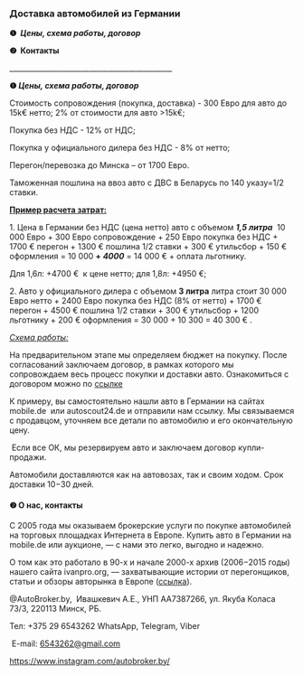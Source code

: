 <h3 id="доставка-автомобилей-из-германии" dir="auto" tabindex="-1">Доставка автомобилей из Германии</h3>
<p><strong>❶&nbsp;&nbsp;</strong><strong><em>Цены, схема работы, договор</em></strong></p>
<p><strong>❷&nbsp; Контакты</strong></p>

<p>_____________________________________________</p>
<p><strong>❶&zwnj; </strong><strong><em>Цены, схема работы, договор</em></strong></p>
<p>Стоимость сопровождения (покупка, доставка) - 300 Евро для авто до 15k&euro; нетто; 2% от стоимости для авто &gt;15k&euro;;</p>
<p>Покупка без НДС - 12% от НДС;<p>
<p>Покупка у официального дилера без НДС - 8% от нетто;<p>
<p>Перегон/перевозка до Минска &ndash; от 1700 Евро.</p>
<p>Таможенная пошлина на ввоз авто с ДВС в Беларусь по 140 указу=1/2 ставки.</p>
<p><strong><u>Пример расчета затрат:</u></strong></p>
<p>1. Цена в Германии без НДС (цена нетто) авто с объемом <strong><em>1,5 литра</em></strong> &nbsp;10 000 Евро + 300 Евро сопровождение + 250 Евро покупка без НДС + 1700 &euro; перегон + 1300 &euro; пошлина 1/2 ставки + 300 &euro; утильсбoр + 150 &euro; оформления = 10 000 <strong>+ <em>4000</em></strong> = 14 000 &euro; + оплата льготнику.</p>
<p>Для 1,6л: +4700 &euro; &nbsp;к цене нетто; для 1,8л: +4950 &euro;;</p>
<p>2. Авто у официального дилера с объемом <strong>3 литра</strong> литра стоит 30 000 Евро нетто + 2400 Евро покупка без НДС (8% от нетто) + 1700 &euro; перегон + 4500 &euro; пошлина 1/2 ставки + 300 &euro; утильсбор + 1200 льготнику + 200 &euro; оформления = 30 000 + 10 300 = 40 300 &euro; .</p>
<p>&zwnj;<em><u>Схема работы:</u></em></p>
<p>На предварительном этапе мы определяем бюджет на покупку. После согласований заключаем договор, в рамках которого мы сопровождаем весь процесс покупки и доставки авто. Ознакомиться с договором можно по&nbsp;<a href="https://drive.google.com/file/d/1z5bEnMOZe8xkKtFl90DQJYGty0rIcrJ7/view?usp=share_link">ссылке</a></p>
<p>К примеру, вы самостоятельно нашли авто в Германии на сайтах mobile.de&nbsp; или autoscout24.de и отправили нам ссылку. Мы связываемся с продавцом, уточняем все детали по автомобилю и его окончательную цену.&zwnj;</p>
<p>&nbsp;&zwnj;Если все ОК, мы резервируем авто и заключаем договор купли-продажи.</p> 
<p>&zwnj;Автомобили доставляются как на автовозах, так и своим ходом. Срок доставки 10&minus;30 дней.&zwnj;</p>
<h4><strong>❷ О нас, контакты&zwnj;</strong></h4>
<p>С 2005 года мы оказываем брокерские услуги по покупке автомобилей на торговых площадках Интернета в Европе. Купить авто в Германии на mobile.de или аукционе, &mdash; с нами это легко, выгодно и надежно. &zwnj;&zwnj;</p>
<p>&zwnj;О том как это работало в 90-х и начале 2000-х архив (2006&minus;2015 годы) нашего сайта ivanpro.org, &mdash; захватывающие истории от перегонщиков, статьи и обзоры авторынка в Европе (<a href="http://web.archive.org/web/20120326140401/http:/www.ivanpro.org/">ссылка</a>). </p>
<p>@AutoBroker.by,&nbsp; Ивашкевич А.Е., УНП AA7387266, ул. Якуба Коласа 73/3, 220113 Минск, РБ.</p>
<p>Тел: +375 29 6543262&nbsp;WhatsApp, Telegram, Viber</p>
<p>&nbsp;E-mail: <a href="mailto:6543262@gmail.com">6543262@gmail.com</a></p>
<p><a href="https://www.instagram.com/autobroker.by/">https://www.instagram.com/autobroker.by/</a> &nbsp;</p>
<p>&nbsp;</p>

